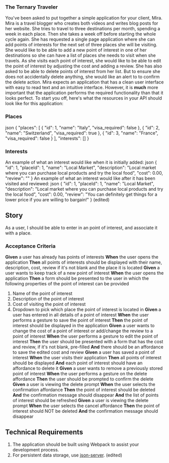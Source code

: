 ### The Ternary Traveler
You've been asked to put together a simple application for your client, Mira. Mira is a travel blogger who creates both videos and writes blog posts for her website. She tries to travel to three destinations per month, spending a week in each place. Then she takes a week off before starting the whole cycle again. She has requested a single page application where she can add points of interests for the next set of three places she will be visiting. She would like to be able to add a new point of interest in one of her destinations so she can have a list of places she needs to visit when she travels. As she visits each point of interest, she would like to be able to edit the point of interest by adjusting the cost and adding a review. She has also asked to be able to delete points of interest from her list. But to ensure she does not accidentally delete anything, she would like an alert to to confirm the delete action.
Mira expects an application that has a clean user interface with easy to read text and an intuitive interface. However, it is **much** more important that the application performs the required functionality than that it looks perfect.
To start you off, here's what the resources in your API should look like for this application:
### Places
json
{
  "places": [
    {
      "id": 1,
      "name": "Italy",
      "visa_required": false
    },
    {
      "id": 2,
      "name": "Switzerland",
      "visa_required": true
    },
    {
      "id": 3,
      "name": "France",
      "visa_required": false
    }
  ],
  "interests": []
}
### Interests
An example of what an interest would like when it is initially added:
json
{ "id": 1, "placeId": 1, "name": "Local Market", "description": "Local market where you can purchase local products and try the local food", "cost": 0.00, "review": "" }
An example of what an interest would like after it has been visited and reviewed:
json
{ "id": 1, "placeId": 1, "name": "Local Market", "description": "Local market where you can purchase local products and try the local food", "cost": 0.00, "review": "You can definitely get things for a lower price if you are willing to bargain!" }
(edited)
## Story
As a user, I should be able to enter in an point of interest, and associate it with a place.
### Acceptance Criteria
**Given** a user has already has points of interests
**When** the user opens the application
**Then** all points of interests should be displayed with their name, description, cost, review if it's not blank and the place it is located
**Given** a user wants to keep track of a new point of interest
**When** the user opens the application
**Then** a form should be presented to the user in which the following properties of the point of interest can be provided
1. Name of the point of interest
1. Description of the point of interest
1. Cost of visiting the point of interest
1. Dropdown to pick which place the point of interest is located in
**Given** a user has entered in all details of a point of interest
**When** the user performs a gesture to save the point of interest
**Then** the point of interest should be displayed in the application
**Given** a user wants to change the cost of a point of interest or add/change the review to a point of interest
**When** the user performs a gesture to edit the point of interest
**Then** the user should be presented with a form that has the cost and review, if it's not blank, pre-filled
**And** there should be an affordance to save the edited cost and review
**Given** a user has saved a point of interest
**When** the user visits their application
**Then** all points of interest should be displayed
**And** each point of interest should have an affordance to delete it
**Given** a user wants to remove a previously stored point of interest
**When** the user performs a gesture on the delete affordance
**Then** the user should be prompted to confirm the delete
**Given** a user is viewing the delete prompt
**When** the user selects the confirmation affordance
**Then** the point of interest should be deleted
**And** the confirmation message should disappear
**And** the list of points of interest should be refreshed
**Given** a user is viewing the delete prompt
**When** the user selects the cancel affordance
**Then** the point of interest should NOT be deleted
**And** the confirmation message should disappear
## Technical Requirements
1. The application should be built using Webpack to assist your development process.
1. For persistent data storage, use [json-server](https://github.com/typicode/json-server). (edited)

